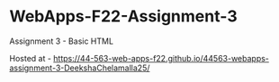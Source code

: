 # WebApps-F22-Assignment-3
Assignment 3 - Basic HTML

Hosted at - https://44-563-web-apps-f22.github.io/44563-webapps-assignment-3-DeekshaChelamalla25/
